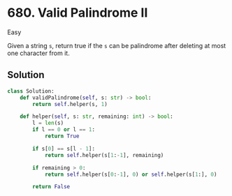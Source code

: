 # 680. Valid Palindrome II

Easy

Given a string `s`, return true if the `s` can be palindrome after deleting at
most one character from it.

## Solution

```python
class Solution:
    def validPalindrome(self, s: str) -> bool:
        return self.helper(s, 1)

    def helper(self, s: str, remaining: int) -> bool:
        l = len(s)
        if l == 0 or l == 1:
            return True

        if s[0] == s[l - 1]:
            return self.helper(s[1:-1], remaining)

        if remaining > 0:
            return self.helper(s[0:-1], 0) or self.helper(s[1:], 0)

        return False
```
